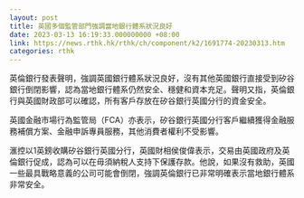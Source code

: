 ```yaml
---
layout: post
title: 英國多個監管部門強調當地銀行體系狀況良好
date: 2023-03-13 16:19:33.000000000 +08:00
link: https://news.rthk.hk/rthk/ch/component/k2/1691774-20230313.htm
categories: rthk
---
```


英倫銀行發表聲明，強調英國銀行體系狀況良好，沒有其他英國銀行直接受到矽谷銀行倒閉影響，認為當地銀行體系仍然安全、穩健和資本充足。聲明又指，英倫銀行與英國財政部可以確認，所有客戶存放在矽谷銀行英國分行的資金安全。

英國金融市場行為監管局（FCA）亦表示，矽谷銀行英國分行客戶繼續獲得金融服務補償方案、金融申訴專員服務，其他消費者權利不受影響。

滙控以1英鎊收購矽谷銀行英國分行，英國財相侯俊偉表示，交易由英國政府及英倫銀行促成，認為可以在毋須納稅人支持下保護存款。他說，如果沒有救助，英國一些最具戰略意義的公司可能會倒閉，強調英倫銀行已非常明確表示當地銀行體系非常安全。
